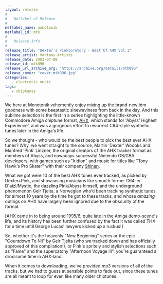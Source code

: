 ```yaml
---
layout: release
#
#   Netlabel of Release
#
netlabel_name: monotonik
netlabel_id: mtk
#
#   Release Info
#
release_title: "Dexter's Pinkboratory - Best Of AHX Vol.1"
release_artist: Various Artists
release_date: 2003-07-08
release_id: mtk096
release_url_archive_org: "https://archive.org/details/mtk096"
release_cover: "cover-mtk096.jpg"
categories:
   - electronic music
tags:
   - chiptunes
---
```

We here at Monotonik vehemently enjoy mixing up the brand-new idm goodness with some beeptastic sinewaviness from back in the day. And this sublime selection is the first in a series highlighting the little-known Commodore Amiga chiptune format, <a href="http://http//amigascne.org/abyss/ahx/">AHX</a>, which stands for 'Abyss' Highest Experience', and was a gorgeous effort to resurrect C64-style synthetic tunes later in the Amiga's life.

So we thought - who would be the best people to pick the best ever AHX tunes? Why, we went straight to the source, Martin 'Dexter' Wodoks and Manfred 'Pink' Linzner, the original creators of the AHX tracker format as members of Abyss, and nowadays successful Nintendo GB/GBA developers, with games such as "Iridion" and music for titles like "Tony Hawk's Pro Skater" with their company <a href="http://www.shinen.de">Shinen</a>.

What we got were 10 of the best AHX tunes ever tracked, as picked by Dexter+Pink, and showcasing musicians like smooth former C64-er D'aizl/Mystic, the dazzling Pink/Abyss himself, and the underground phenomenon Geir Tjelta, a Norwegian who'd been tracking synthetic tunes for almost 10 years by the time he got to these tracks, and whose _amazing_ outings on AHX have largely been ignored due to the obscurity of the format.

[AHX came in to being around 1995/6, quite late in the Amiga demo-scene's life, and its history has been further confused by the fact it was called THX for a time until George Lucas' lawyers kicked up a ruckus!]

So, whether it's the heavenly "New Beginning" series or the epic "Countdown To Nil" by Geir Tjelta (who we tracked down and has officially approved of this compilation!), or Pink's spritely and stylish selections such as "Fame" and the supercatchy "Afternoon Voyage III", you're guaranteed a droolsome time in AHX-land.

When it comes to downloading, we've provided mp3 versions of all of the tracks, but we had to guess at sensible points to fade out, since these tunes are all meant to loop for ever, like many older chiptunes.

